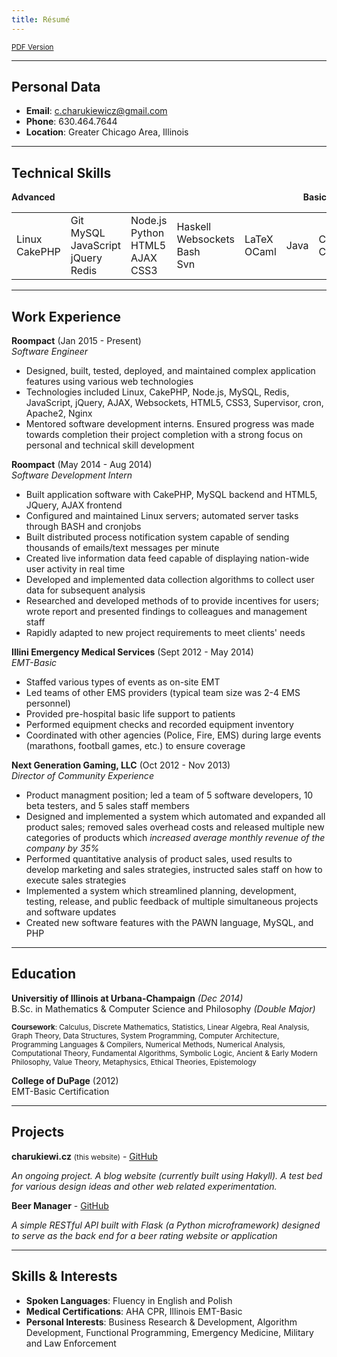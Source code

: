 ```yaml
---
title: Résumé
---
```


<small>[PDF Version](https://github.com/charukiewicz/resume/raw/master/charukiewicz_resume.pdf)</small>


<hr>

## Personal Data

* **Email**: [c.charukiewicz@gmail.com](mailto:c.charukiewicz@gmail.com)
* **Phone**: 630.464.7644
* **Location**: Greater Chicago Area, Illinois

<hr>

## Technical Skills

<b>
<span class="sk-6">Advanced</span>
<span class="sk-0" style="float:right">Basic</span>
<div class="sk-grad"></div>
</b>

<table class="sk-table">
<tr>
<td>
<span class="sk sk-6">Linux</span><br/>
<span class="sk sk-6">CakePHP</span>
</td>
<td>
<span class="sk sk-5">Git</span><br/>
<span class="sk sk-5">MySQL</span><br/>
<span class="sk sk-5">JavaScript</span><br/>
<span class="sk sk-5">jQuery</span><br/>
<span class="sk sk-5">Redis</span>
</td>
<td>
<span class="sk sk-4">Node.js</span><br/>
<span class="sk sk-4">Python</span><br/>
<span class="sk sk-4">HTML5</span><br/>
<span class="sk sk-4">AJAX</span><br/>
<span class="sk sk-4">CSS3</span>
</td>
<td>
<span class="sk sk-3">Haskell</span><br/>
<span class="sk sk-3">Websockets</span><br/>
<span class="sk sk-3">Bash</span><br/>
<span class="sk sk-3">Svn</span>
</td>
<td>
<span class="sk sk-2">LaTeX</span><br/>
<span class="sk sk-2">OCaml</span>
</td>
<td>
<span class="sk sk-1">Java</span><br/>
</td>
<td>
<span class="sk sk-0">C</span><br/>
<span class="sk sk-0">C++</span>
</td>
</tr>
</table>

<hr>

## Work Experience

**Roompact** (Jan 2015 - Present)<br>
*Software Engineer*

* Designed, built, tested, deployed, and maintained complex application features using various web technologies
* Technologies included Linux, CakePHP, Node.js, MySQL, Redis, JavaScript, jQuery, AJAX, Websockets, HTML5, CSS3, Supervisor, cron, Apache2, Nginx
* Mentored software development interns.  Ensured progress was made towards completion their project completion with a strong focus on personal and technical skill development

**Roompact** (May 2014 - Aug 2014)<br>
*Software Development Intern*

* Built application software with CakePHP, MySQL backend and HTML5, JQuery, AJAX frontend
* Configured and maintained Linux servers; automated server tasks through BASH and cronjobs
* Built distributed process notification system capable of sending thousands of emails/text messages per minute
* Created live information data feed capable of displaying nation-wide user activity in real time
* Developed and implemented data collection algorithms to collect user data for subsequent analysis
* Researched and developed methods of to provide incentives for users; wrote report and presented findings to colleagues and management staff
* Rapidly adapted to new project requirements to meet clients' needs

**Illini Emergency Medical Services** (Sept 2012 - May 2014)<br>
*EMT-Basic*

* Staffed various types of events as on-site EMT
* Led teams of other EMS providers (typical team size was 2-4 EMS personnel)
* Provided pre-hospital basic life support to patients
* Performed equipment checks and recorded equipment inventory
* Coordinated with other agencies (Police, Fire, EMS) during large events (marathons, football games, etc.) to ensure coverage

**Next Generation Gaming, LLC** (Oct 2012 - Nov 2013)<br>
*Director of Community Experience*

* Product managment position; led a team of 5 software developers, 10 beta testers, and 5 sales staff members
* Designed and implemented a system which automated and expanded all product sales; removed sales overhead costs and released multiple new categories of products which *increased average monthly revenue of the company by 35%*
* Performed quantitative analysis of product sales, used results to develop marketing and sales strategies, instructed sales staff on how to execute sales strategies
* Implemented a system which streamlined planning, development, testing, release, and public feedback of multiple simultaneous projects and software updates
* Created new software features with the PAWN language, MySQL, and PHP

<hr>

## Education

**Universitiy of Illinois at Urbana-Champaign** *(Dec 2014)*<br>
B.Sc. in Mathematics & Computer Science and Philosophy *(Double Major)*

<small>**Coursework**: Calculus, Discrete Mathematics, Statistics, Linear Algebra, Real Analysis, Graph Theory, Data Structures, System Programming, Computer Architecture, Programming Languages & Compilers, Numerical Methods, Numerical Analysis, Computational Theory, Fundamental Algorithms, Symbolic Logic, Ancient & Early Modern Philosophy, Value Theory, Metaphysics, Ethical Theories, Epistemology</small>

**College of DuPage** (2012)<br>
EMT-Basic Certification

<hr>

## Projects

**charukiewi.cz** <small>(this website)</small> - [GitHub](https://github.com/charukiewicz/charukiewicz)

*An ongoing project.  A blog website (currently built using Hakyll).  A test bed for various design ideas and other web related experimentation.*

**Beer Manager** - [GitHub](https://github.com/charukiewicz/beer-manager)

*A simple RESTful API built with Flask (a Python microframework) designed to serve as the back end for a beer rating website or application*

<hr>

## Skills & Interests

* **Spoken Languages**: Fluency in English and Polish
* **Medical Certifications**: AHA CPR, Illinois EMT-Basic
* **Personal Interests**: Business Research & Development, Algorithm Development, Functional Programming, Emergency Medicine, Military and Law Enforcement
